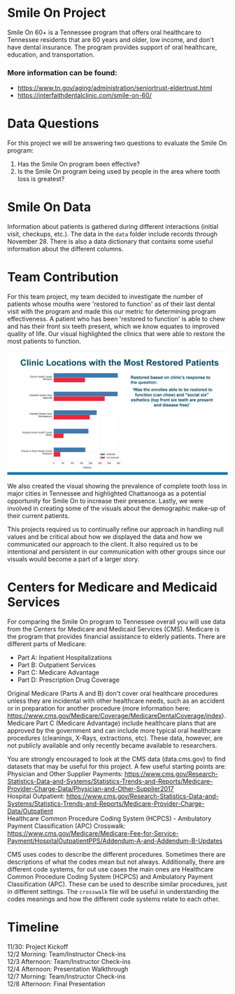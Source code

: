 # Smile On Project

Smile On 60+ is a Tennessee program that offers oral healthcare to Tennessee residents that are 60 years and older, low income, and don't have dental insurance. The program provides support of oral healthcare, education, and transportation.  
### More information can be found:
- https://www.tn.gov/aging/administration/seniortrust-eldertrust.html
- https://interfaithdentalclinic.com/smile-on-60/

# Data Questions  
For this project we will be answering two questions to evaluate the Smile On program:  
1. Has the Smile On program been effective?  
2. Is the Smile On program being used by people in the area where tooth loss is greatest?  

# Smile On Data
Information about patients is gathered during different interactions (initial visit, checkups, etc.). The data in the `data` folder include records through November 28. There is also a data dictionary that contains some useful information about the different columns.

# Team Contribution
For this team project, my team decided to investigate the number of patients whose mouths were 'restored to function' as of their last dental visit with the program and made this our metric for determining program effectiveness. A patient who has been 'restored to function' is able to chew and has their front six teeth present, which we know equates to improved quality of life. Our visual highlighted the clinics that were able to restore the most patients to function.

![chart](/data/smile_on_visual.png)

We also created the visual showing the prevalence of complete tooth loss in major cities in Tennessee and highlighted Chattanooga as a potential opportunity for Smile On to increase their presence. Lastly, we were involved in creating some of the visuals about the demographic make-up of their current patients. 

This projects required us to continually refine our approach in handling null values and be critical about how we displayed the data and how we communicated our approach to the client. It also required us to be intentional and persistent in our communication with other groups since our visuals would become a part of a larger story.

# Centers for Medicare and Medicaid Services  
For comparing the Smile On program to Tennessee overall you will use data from the Centers for Medicare and Medicaid Services (CMS). Medicare is the program that provides financial assistance to elderly patients. There are different parts of Medicare:
- Part A: Inpatient Hospitalizations
- Part B: Outpatient Services
- Part C: Medicare Advantage
- Part D: Prescription Drug Coverage  

Original Medicare (Parts A and B) don't cover oral healthcare procedures unless they are incidental with other healthcare needs, such as an accident or in preparation for another procedure (more information here: https://www.cms.gov/Medicare/Coverage/MedicareDentalCoverage/index). Medicare Part C (Medicare Advantage) include healthcare plans that are approved by the government and can include more typical oral healthcare procedures (cleanings, X-Rays, extractions, etc). These data, however, are not publicly available and only recently became available to researchers.  

You are strongly encouraged to look at the CMS data (data.cms.gov) to find datasets that may be useful for this project. A few useful starting points are:  
Physician and Other Supplier Payments: https://www.cms.gov/Research-Statistics-Data-and-Systems/Statistics-Trends-and-Reports/Medicare-Provider-Charge-Data/Physician-and-Other-Supplier2017  
Hospital Outpatient: https://www.cms.gov/Research-Statistics-Data-and-Systems/Statistics-Trends-and-Reports/Medicare-Provider-Charge-Data/Outpatient  
Healthcare Common Procedure Coding System (HCPCS) - Ambulatory Payment Classification (APC) Crosswalk: https://www.cms.gov/Medicare/Medicare-Fee-for-Service-Payment/HospitalOutpatientPPS/Addendum-A-and-Addendum-B-Updates  

CMS uses codes to describe the different procedures. Sometimes there are descriptions of what the codes mean but not always. Additionally, there are different code systems, for out use cases the main ones are Healthcare Common Procedure Coding System (HCPCS) and Ambulatory Payment Classification (APC). These can be used to describe similar procedures, just in different settings. The `crosswalk` file will be useful in understanding the codes meanings and how the different code systems relate to each other.

# Timeline
11/30: Project Kickoff  
12/2 Morning: Team/Instructor Check-ins  
12/3 Afternoon: Team/Instructor Check-ins  
12/4 Afternoon: Presentation Walkthrough  
12/7 Morning: Team/Instructor Check-ins  
12/8 Afternoon: Final Presentation  

